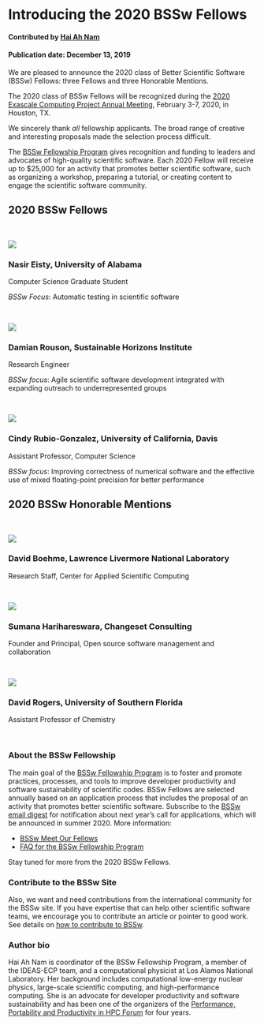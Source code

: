 # Introducing the 2020 BSSw Fellows

#### Contributed by [Hai Ah Nam](https://github.com/hnamLANL "Hai Ah Nam GitHub Profile")

#### Publication date: December 13, 2019

We are pleased to announce the 2020 class of Better Scientific Software (BSSw) Fellows: three Fellows and three Honorable Mentions.

The 2020 class of BSSw Fellows will be recognized during the [2020 Exascale Computing Project Annual Meeting](https://www.ecpannualmeeting.com), February 3-7, 2020, in Houston, TX.  

We sincerely thank _all_ fellowship applicants. The broad range of creative and interesting proposals made the selection process difficult.

The [BSSw Fellowship Program](https://bssw.io/fellowship) gives recognition and funding to leaders and advocates of high-quality scientific software. Each 2020 Fellow will receive up to $25,000 for an activity that promotes better scientific software, such as organizing a workshop, preparing a tutorial, or creating content to engage the scientific software community.  


## 2020 BSSw Fellows
<p>&nbsp;</p>

<div class='fellow'>
<div class='img_div'>
  <img src='https://github.com/betterscientificsoftware/images/raw/master/People_2020Blue_NasirEisty.png' class='logo' />
</div>  

<div class='short_bio'>
  <h3>Nasir Eisty, University of Alabama</h3>
  <p>Computer Science Graduate Student</p>
  <p><i>BSSw Focus</i>: Automatic testing in scientific software</p>
</div>  

<p>&nbsp;</p>

<div class='fellow'>
<div class='img_div'>
<img src='https://github.com/betterscientificsoftware/images/raw/master/People_2020Blue_DamianRouson.png' class='logo' />
</div>
  
<div class='short_bio'>
  <h3>Damian Rouson, Sustainable Horizons Institute</h3>
  <p>Research Engineer</p>
  <p><i>BSSw focus</i>: Agile scientific software development integrated with expanding outreach to underrepresented groups</p>
</div> 

<p>&nbsp;</p>
<img src='https://github.com/betterscientificsoftware/images/raw/master/People_2020Blue_CindyRubioGonz.png' class='logo' />

### Cindy Rubio-Gonzalez, University of California, Davis
Assistant Professor, Computer Science

_BSSw focus_: Improving correctness of numerical software and the effective use of mixed floating-point precision for better performance


## 2020 BSSw Honorable Mentions
<p>&nbsp;</p>

<img src='https://github.com/betterscientificsoftware/images/raw/master/People_2020Blue_DavidBoehme.png' class='logo' />

### David Boehme, Lawrence Livermore National Laboratory
Research Staff, Center for Applied Scientific Computing 
<p>&nbsp;</p>

<img src='https://github.com/betterscientificsoftware/images/raw/master/People_2020Blue_SumanaHarihareswara.png' class='logo' />

### Sumana Harihareswara, Changeset Consulting
Founder and Principal, Open source software management and collaboration
<p>&nbsp;</p>

<img src='https://github.com/betterscientificsoftware/images/raw/master/People_2020Blue_David Rogers.png' class='logo' />

### David Rogers, University of Southern Florida
Assistant Professor of Chemistry
<p>&nbsp;</p>

### About the BSSw Fellowship
The main goal of the [BSSw Fellowship Program](https://bssw.io/fellowship) is to foster and promote practices, processes, and tools to improve developer productivity and software sustainability of scientific codes. BSSw Fellows are selected annually based on an application process that includes the proposal of an activity that promotes better scientific software. Subscribe to the [BSSw email digest](https://bssw.io/pages/receive-our-email-digest) for notification about next year’s call for applications, which will be announced in summer 2020.  More information:

- [BSSw Meet Our Fellows](https://bssw.io/pages/meet-our-fellows)
- [FAQ for the BSSw Fellowship Program](https://bssw.io/pages/bssw-fellowship-faq) 

Stay tuned for more from the 2020 BSSw Fellows. 

### Contribute to the BSSw Site
Also, we want and need contributions from the international community for the BSSw site.  If you have expertise that can help other scientific software teams, we encourage you to contribute an article or pointer to good work.  See details on [how to contribute to BSSw](https://bssw.io/pages/what-to-contribute-content-for-better-scientific-software).

### Author bio
Hai Ah Nam is coordinator of the BSSw Fellowship Program, a member of the IDEAS-ECP team, and a computational physicist at Los Alamos National Laboratory.  Her  background includes computational low-energy nuclear physics, large-scale scientific computing, and high-performance computing. She is an advocate for developer productivity and software sustainability and has been one of the organizers of the [Performance, Portability and Productivity in HPC Forum](https://p3hpcforum2020.alcf.anl.gov/) for four years.

<!---
Publish: yes
RSS update: 2019-12-13
Categories: collaboration
Topics: projects and organizations
Tags: bssw-article
Level: 2
Prerequisites: default
Aggregate: none
--->
